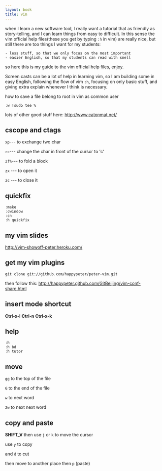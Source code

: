 ```yaml
---
layout: book
title: vim
---
```



when I learn a new software tool, I really want a tutorial that as friendly as
story-telling, and I can learn things from easy to difficult. In this sense
the vim official help files(these you get by typing `:h` in vim) are really
nice, but still there are too things I want for my students:

    - less stuff, so that we only focus on the most important
    - easier English, so that my students can read with smell

so here this is my guide to the vim official help files, enjoy.

Screen casts can be a lot of help in learning vim, so I am building some in
easy English, following the flow of vim `:h`, focusing on only basic stuff,
and giving extra explain whenever I think is necessary.

how to save a file belong to root in vim as common user

    :w !sudo tee %

lots of other good stuff here:
<http://www.catonmat.net/>
## cscope and ctags

`xp`--- to exchange two char

`rc`--- change the char in front of the cursor to 'c'

`zf%`--- to fold a block

`zx` --- to open it

`zc` --- to close it
## quickfix

    :make
    :cwindow
    :cn
    :h quickfix

## my vim slides

<http://vim-showoff-peter.heroku.com/>

## get my vim plugins

    git clone git://github.com/happypeter/peter-vim.git

then follow this:
<http://happypeter.github.com/GitBeijing/vim-conf-share.html>

## insert mode shortcut
__Ctrl-x-l__
__Ctrl-n__
__Ctrl-x-k__

## help

	:h
	:h bd
	:h tutor

## move

`gg` to the top of the file

`G` to the end of the file

`w` to next word

`2w` to next next word

## copy and paste

__SHIFT_V__ then use `j` or `k` to move the cursor

use `y` to copy

and `d` to cut

then move to another place then `p` (paste)

